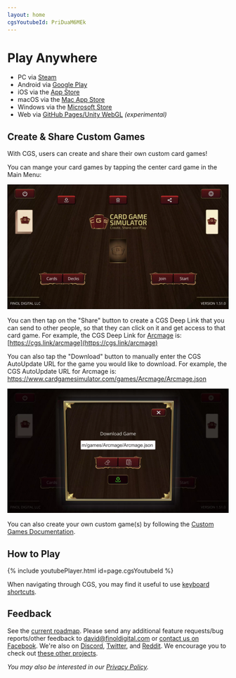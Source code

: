 ```yaml
---
layout: home
cgsYoutubeId: PriDuaM6MEk
---
```


# Play Anywhere
- PC via [Steam](https://store.steampowered.com/app/1742850/Card_Game_Simulator/)
- Android via [Google Play](https://play.google.com/store/apps/details?id=com.finoldigital.cardgamesim)
- iOS via the [App Store](https://itunes.apple.com/us/app/card-game-simulator/id1392877362?ls=1&mt=8)
- macOS via the [Mac App Store](https://itunes.apple.com/us/app/card-game-simulator/id1398206553?ls=1&mt=12)
- Windows via the [Microsoft Store](https://www.microsoft.com/store/apps/9N96N5S4W3J0)
- Web via [GitHub Pages/Unity WebGL](cgs-webgl.html) *(experimental)*

## Create & Share Custom Games
With CGS, users can create and share their own custom card games!

You can mange your card games by tapping the center card game in the Main Menu:

![Game Selection Menu Image](assets/img/selectionmenu.webp)

You can then tap on the "Share" button to create a CGS Deep Link that you can send to other people, so that they can click on it and get access to that card game.
For example, the CGS Deep Link for [Arcmage](https://arcmage.org/) is: [https://cgs.link/arcmage](https://cgs.link/arcmage)

You can also tap the "Download" button to manually enter the CGS AutoUpdate URL for the game you would like to download.
For example, the CGS AutoUpdate URL for Arcmage is: https://www.cardgamesimulator.com/games/Arcmage/Arcmage.json

![Game Download Menu Image](assets/img/downloadmenu.webp)

You can also create your own custom game(s) by following the [Custom Games Documentation](custom.html).

## How to Play

{% include youtubePlayer.html id=page.cgsYoutubeId %}

When navigating through CGS, you may find it useful to use [keyboard shortcuts](keyboard.html).

## Feedback
See the [current roadmap](roadmap.html). Please send any additional feature requests/bug reports/other feedback to <david@finoldigital.com> or [contact us on Facebook](https://www.facebook.com/cardgamesimulator/). 
We're also on [Discord](https://discord.gg/MdUHEUJCU4), [Twitter](https://twitter.com/cardgamesim), and [Reddit](https://www.reddit.com/r/CardGameSimulator/).
We encourage you to check out [these other projects](external.html).

*You may also be interested in our [Privacy Policy](PRIVACY.html).*
